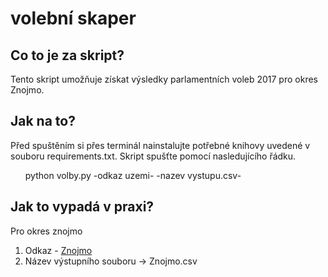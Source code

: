 <h1>volební skaper</h1>
<h2>Co to je za skript?</h2>
Tento skript umožňuje získat výsledky parlamentních voleb 2017 pro okres Znojmo.</bl>
<h2>Jak na to?</h2>
Před spuštěním si přes terminál nainstalujte potřebné knihovy uvedené v souboru requirements.txt. Skript spušťte pomocí nasledujícího řádku.
<ul>
  
python volby.py -odkaz uzemi- -nazev vystupu.csv-

</ul>

<h2>Jak to vypadá v praxi?</h2>
Pro okres znojmo</bl>
<ol>
  <li>
    Odkaz - <a href="https://www.volby.cz/pls/ps2017nss/ps32?xjazyk=CZ&xkraj=11&xnumnuts=6207">Znojmo</a>
  </li>
  <li>
    Název výstupního souboru -> Znojmo.csv
  </li>
</ol>
